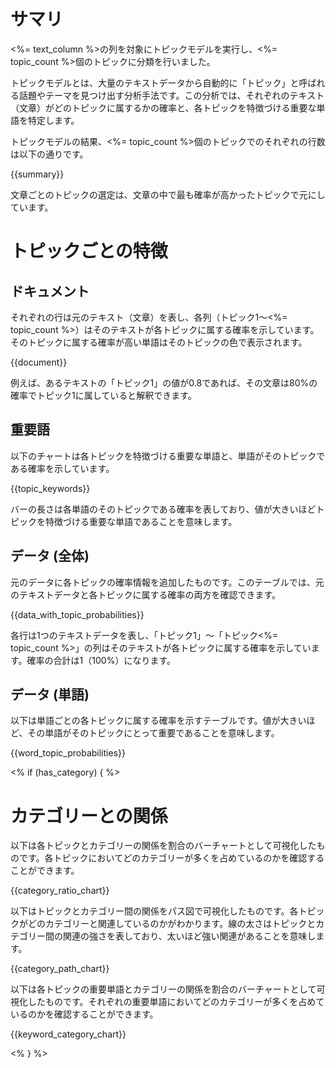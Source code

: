 # サマリ

<%= text_column %>の列を対象にトピックモデルを実行し、<%= topic_count %>個のトピックに分類を行いました。

トピックモデルとは、大量のテキストデータから自動的に「トピック」と呼ばれる話題やテーマを見つけ出す分析手法です。この分析では、それぞれのテキスト（文章）がどのトピックに属するかの確率と、各トピックを特徴づける重要な単語を特定します。

トピックモデルの結果、<%= topic_count %>個のトピックでのそれぞれの行数は以下の通りです。

{{summary}}

文章ごとのトピックの選定は、文章の中で最も確率が高かったトピックで元にしています。

# トピックごとの特徴

## ドキュメント

それぞれの行は元のテキスト（文章）を表し、各列（トピック1～<%= topic_count %>）はそのテキストが各トピックに属する確率を示しています。そのトピックに属する確率が高い単語はそのトピックの色で表示されます。

{{document}}

例えば、あるテキストの「トピック1」の値が0.8であれば、その文章は80%の確率でトピック1に属していると解釈できます。

## 重要語

以下のチャートは各トピックを特徴づける重要な単語と、単語がそのトピックである確率を示しています。

{{topic_keywords}}

バーの長さは各単語のそのトピックである確率を表しており、値が大きいほどトピックを特徴づける重要な単語であることを意味します。

## データ (全体)

元のデータに各トピックの確率情報を追加したものです。このテーブルでは、元のテキストデータと各トピックに属する確率の両方を確認できます。

{{data_with_topic_probabilities}}

各行は1つのテキストデータを表し、「トピック1」～「トピック<%= topic_count %>」の列はそのテキストが各トピックに属する確率を示しています。確率の合計は1（100%）になります。

## データ (単語)

以下は単語ごとの各トピックに属する確率を示すテーブルです。値が大きいほど、その単語がそのトピックにとって重要であることを意味します。

{{word_topic_probabilities}}

<% if (has_category) { %>

# カテゴリーとの関係

以下は各トピックとカテゴリーの関係を割合のバーチャートとして可視化したものです。各トピックにおいてどのカテゴリーが多くを占めているのかを確認することができます。

{{category_ratio_chart}}


以下はトピックとカテゴリー間の関係をパス図で可視化したものです。各トピックがどのカテゴリーと関連しているのかがわかります。線の太さはトピックとカテゴリー間の関連の強さを表しており、太いほど強い関連があることを意味します。

{{category_path_chart}}

以下は各トピックの重要単語とカテゴリーの関係を割合のバーチャートとして可視化したものです。それぞれの重要単語においてどのカテゴリーが多くを占めているのかを確認することができます。

{{keyword_category_chart}}

<% } %>
